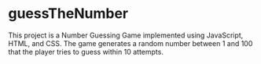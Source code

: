 # guessTheNumber
This project is a Number Guessing Game implemented using JavaScript, HTML, and CSS. The game generates a random number between 1 and 100 that the player tries to guess within 10 attempts.
